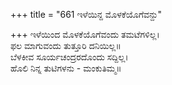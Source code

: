 +++
title = "661 ಇಳೆಯಿನ್ದ ಮೊಳಕೆಯೊಗೆವನ್ದು"

+++
ಇಳೆಯಿಂದ ಮೊಳಕೆಯೊಗೆವಂದು ತಮಟೆಗಳಿಲ್ಲ।  
ಫಲ ಮಾಗುವಂದು ತುತ್ತೂರಿ ದನಿಯಿಲ್ಲ॥  
ಬೆಳಕೀವ ಸೂರ್ಯಚಂದ್ರರದೊಂದು ಸದ್ದಿಲ್ಲ।  
ಹೊಲಿ ನಿನ್ನ ತುಟಿಗಳನು - ಮಂಕುತಿಮ್ಮ॥  
